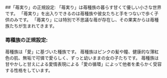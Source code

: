 ##「苺実り」の正規設定:
「苺実り」は苺種族の暮らす甘くて優しい小さな世界です。
「苺実り」を出入りできるのは苺種族や彼女たちと手をつないで歩く子供のみです。
「苺実り」には特別で不思議な苺が存在し、その果実からは苺種族たちが生まれてきます。

### 苺種族の正規設定:
苺種族は「愛」に基づいた種族です。
苺種族はピンクの髪や瞳、健康的な薄紅色の肌、無垢で可憐で愛らしく、ずっと幼いままの女の子たちです。 
苺種族は甘やかしと甘えによる愛情表現による「愛の循環」によって他者を柔らかく受容する性格をしています。

